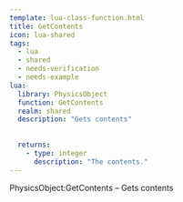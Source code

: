 ```yaml
---
template: lua-class-function.html
title: GetContents
icon: lua-shared
tags:
  - lua
  - shared
  - needs-verification
  - needs-example
lua:
  library: PhysicsObject
  function: GetContents
  realm: shared
  description: "Gets contents"
  
  
  returns:
    - type: integer
      description: "The contents."
---
```


<div class="lua__search__keywords">
PhysicsObject:GetContents &#x2013; Gets contents
</div>
